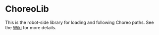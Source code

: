 # ChoreoLib

This is the robot-side library for loading and following Choreo paths. See the [Wiki](https://sleipnirgroup.github.com/Choreo) for more details.
